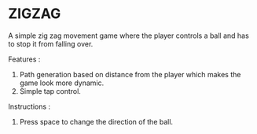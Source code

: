 # ZIGZAG

A simple zig zag movement game where the player controls a ball and has to stop it from falling over.

Features :
1. Path generation based on distance from the player which makes the game look more dynamic.
2. Simple tap control.

Instructions :
1. Press space to change the direction of the ball.
